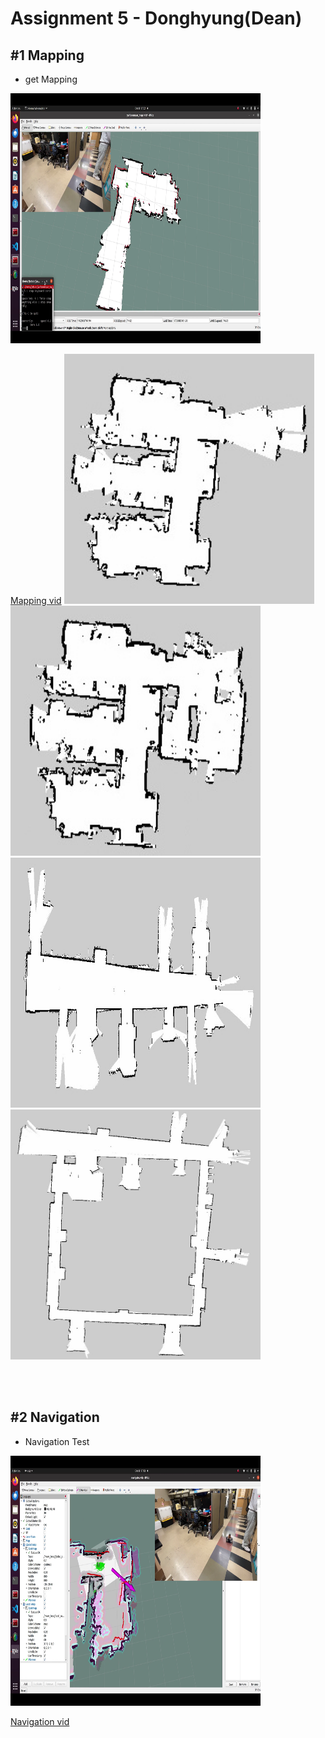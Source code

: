 # Assignment 5 - Donghyung(Dean)

## #1 Mapping

* get Mapping
<img src="./images/mapping.png" width="400" height="400"/>

[Mapping vid](https://youtu.be/trhHgOyOMUs)
<img src="./images/1.jpg" width="400" height="400"/><img src="./images/2.jpg" width="400" height="400"/><img src="./images/3.jpg" width="400" height="400"/><img src="./images/4.jpg" width="400" height="400"/>

<br/><br/>

## #2 Navigation

* Navigation Test
<img src="./images/navigation.png" width="400" height="400"/>

[Navigation vid](hhttps://youtu.be/-R1TFmbU0J0)



